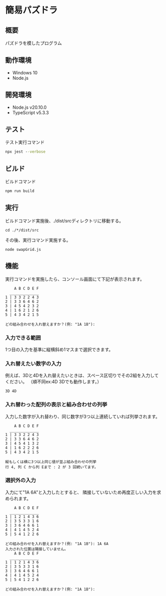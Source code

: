 # 簡易パズドラ

## 概要
パズドラを模したプログラム

## 動作環境
- Windows 10
- Node.js

## 開発環境
- Node.js v20.10.0
- TypeScript v5.3.3

## テスト
テスト実行コマンド
```cmd
npx jest --verbose
```

## ビルド
ビルドコマンド
```cmd
npm run build
```

## 実行
ビルドコマンド実施後、./dist/srcディレクトリに移動する。
```
cd ./*/dist/src
```
その後、実行コマンド実施する。
```
node swapGrid.js
```

## 機能
実行コマンドを実施したら、コンソール画面にて下記が表示されます。
```
    A B C D E F
  _____________
1 | 3 3 2 2 4 3
2 | 3 3 6 4 6 2
3 | 4 5 4 2 3 2
4 | 1 6 2 1 2 6
5 | 4 3 4 2 1 5

どの組み合わせを入れ替えますか？(例: "1A 1B"):
```

### 入力できる範囲
1つ目の入力を基準に縦横斜め1マスまで選択できます。

### 入れ替えたい数字の入力
例えば、3Dと4Dを入れ替えたいときは、スペース区切りでその2組を入力してください。
（順不同ex:4D 3Dでも動作します。）
```
3D 4D
```

### 入れ替わった配列の表示と組み合わせの列挙
入力した数字が入れ替わり、同じ数字が3つ以上連続していれば列挙されます。
```
    A B C D E F
  _____________
1 | 3 3 2 2 4 3
2 | 3 3 6 4 6 2
3 | 4 5 4 1 3 2
4 | 1 6 2 2 2 6
5 | 4 3 4 2 1 5

縦もしくは横に3つ以上同じ値が並ぶ組み合わせの列挙
行 4, 列 C から列 Eまで : 2 が 3 回続いてます。
```

### 選択外の入力
入力にて"1A 6A"と入力したとすると、
隣接していないため再度正しい入力を求められます。
```
    A B C D E F
  _____________
1 | 1 2 1 4 3 6
2 | 3 5 3 3 1 6
3 | 3 6 4 6 6 1
4 | 4 1 4 5 2 4
5 | 5 4 1 2 2 6

どの組み合わせを入れ替えますか？(例: "1A 1B"): 1A 6A
入力された位置は隣接していません。
    A B C D E F
  _____________
1 | 1 2 1 4 3 6
2 | 3 5 3 3 1 6
3 | 3 6 4 6 6 1
4 | 4 1 4 5 2 4
5 | 5 4 1 2 2 6

どの組み合わせを入れ替えますか？(例: "1A 1B"):
```
